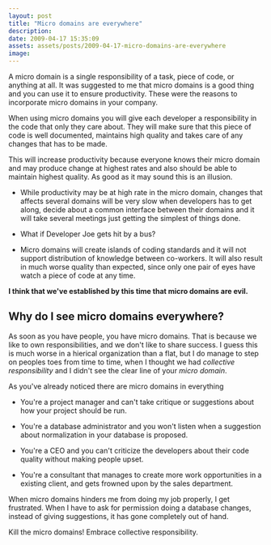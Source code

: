 ```yaml
---
layout: post
title: "Micro domains are everywhere"
description:
date: 2009-04-17 15:35:09
assets: assets/posts/2009-04-17-micro-domains-are-everywhere
image: 
---
```


A micro domain is a single responsibility of a task, piece of code, or anything at all. It was suggested to me that micro domains is a good thing and you can use it to ensure productivity. These were the reasons to incorporate micro domains in your company.

When using micro domains you will give each developer a responsibility in the code that only they care about. They will make sure that this piece of code is well documented, maintains high quality and takes care of any changes that has to be made.

This will increase productivity because everyone knows their micro domain and may produce change at highest rates and also should be able to maintain highest quality. As good as it may sound this is an illusion.

* While productivity may be at high rate in the micro domain, changes that affects several domains will be very slow when developers has to get along, decide about a common interface between their domains and it will take several meetings just getting the simplest of things done.

* What if Developer Joe gets hit by a bus?

* Micro domains will create islands of coding standards and it will not support distribution of knowledge between co-workers. It will also result in much worse quality than expected, since only one pair of eyes have watch a piece of code at any time.

**I think that we've established by this time that micro domains are evil.**

## Why do I see micro domains everywhere?

As soon as you have people, you have micro domains. That is because we like to own responsibilities, and we don't like to share success. I guess this is much worse in a hierical organization than a flat, but I do manage to step on peoples toes from time to time, when I thought we had _collective responsibility_ and I didn't see the clear line of your _micro domain_.

As you've already noticed there are micro domains in everything

* You're a project manager and can't take critique or suggestions about how your project should be run.

* You're a database administrator and you won't listen when a suggestion about normalization in your database is proposed.

* You're a CEO and you can't criticize the developers about their code quality without making people upset.

* You're a consultant that manages to create more work opportunities in a existing client, and gets frowned upon by the sales department.

When micro domains hinders me from doing my job properly, I get frustrated. When I have to ask for permission doing a database changes, instead of giving suggestions, it has gone completely out of hand.

Kill the micro domains! 
Embrace collective responsibility.
